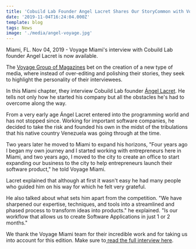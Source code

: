 ```yaml
---
title: 'Cobuild Lab Founder Angel Lacret Shares Our StoryCommon with Voyage Miami'
date: '2019-11-04T16:24:04.000Z'
template: blog
tags: News
image: './media/angel-voyage.jpg'
---
```


Miami, FL. Nov 04, 2019 - Voyage Miami's interview with Cobuild Lab founder Angel Lacret is now available.

The <a target="_blank" href="http://voyagemia.com/"> Voyage Group of Magazines</a> bet on the creation of a new type of media, where instead of over-editing and polishing their stories, they seek to highlight the personality of their interviewees.

In this Miami chapter, they interview Cobuild Lab founder <a target="_blank" href="https://www.linkedin.com/in/alacret"> Ángel Lacret</a>. He tells not only how he started his company but all the obstacles he's had to overcome along the way.

From a very early age Ángel Lacret entered into the programming world and has not stopped since. Working for important software companies, he decided to take the risk and founded his own in the midst of the tribulations that his native country Venezuela was going through at the time.

Two years later he moved to Miami to expand his horizons, "Four years ago I began my own journey and I started working with entrepreneurs here in Miami, and two years ago, I moved to the city to create an office to start expanding our business to the city to help entrepreneurs launch their software product," he told Voyage Miami.

Lacret explained that although at first it wasn't easy he had many people who guided him on his way for which he felt very grateful.

He also talked about what sets him apart from the competition. "We have sharpened our expertise, techniques, and tools into a streamlined and phased process to transform ideas into products." he explained. "Is our workflow that allows us to create Software Applications in just 1 or 2 months."

We thank the Voyage Miami team for their incredible work and for taking us into account for this edition. Make sure to<a target="_blank" href="http://voyagemia.com/interview/meet-angel-lacret-cobuild-lab-downtown-miami/"> read the full interview here</a>.
